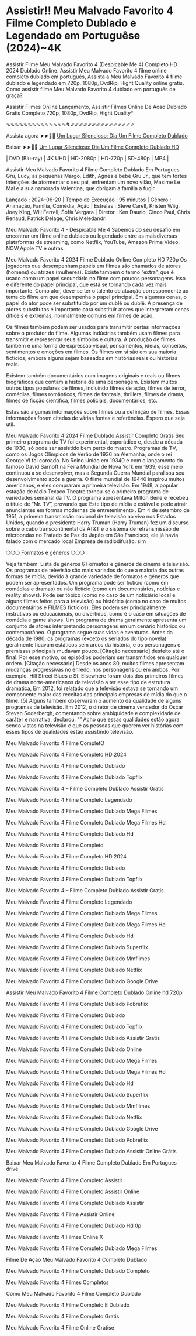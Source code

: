 # Assistir!! Meu Malvado Favorito 4 Filme Completo Dublado e Legendado em Portuguêse (2024)~4K


Assistir Filme Meu Malvado Favorito 4 (Despicable Me 4) Completo HD 2024 Dublado Online. Assistir Meu Malvado Favorito 4 filme online completo dublado em português, Assista a Meu Malvado Favorito 4 filme dublado e legendado em 720p, 1080p, DvdRip, Hight Quality online gratis. Como assistir filme Meu Malvado Favorito 4 dublado em português de graça?

Assistir Filmes Online Lançamento, Assistir Filmes Online De Acao Dublado Gratis Completo 720p, 1080p, DvdRip, Hight Quality*

⇘⇘⇘⇘⇘⇘⇘⇘⇘⇘⇘⇘⇘⇘↯⇙⇙⇙⇙⇙⇙⇙⇙⇙⇙⇙⇙⇙⇙⇙

Assista agora ➤➤🔴📱 [Um Lugar Silencioso: Dia Um Filme Completo Dublado](https://star.getaction.xyz/pt/movie/519182/despicable-me-4)

Baixar ➤➤🔴📱 [Um Lugar Silencioso: Dia Um Filme Completo Dublado HD](https://one.bigmovies10.site/pt/movie/519182/despicable-me-4)

| DVD (Blu-ray) | 4K UHD | HD-2080p | HD-720p | SD-480p | MP4 |

Assistir Meu Malvado Favorito 4 Filme Completo Dublado Em Portugues. Gru, Lucy, as pequenas Margo, Edith, Agnes e bebé Gru Jr., que tem fortes intenções de atormentar o seu pai, enfrentam um novo vilão, Maxime Le Mal e a sua namorada Valentina, que obrigam a família a fugir.

Lançado : 2024-06-20 | Tempo de Execução : 95 minutos | Gênero : Animação, Família, Comédia, Ação | Estrelas : Steve Carell, Kristen Wiig, Joey King, Will Ferrell, Sofía Vergara | Diretor : Ken Daurio, Cinco Paul, Chris Renaud, Patrick Delage, Chris Meledandri

Meu Malvado Favorito 4 - Despicable Me 4 Sabemos do seu desafio em encontrar um filme online dublado ou legendado entre as maisdiversas plataformas de streaming, como Netflix, YouTube, Amazon Prime Video, NOW,Apple TV e outras.

Meu Malvado Favorito 4 2024 Filme Dublado Online Completo HD 720p Os jogadores que desempenham papéis em filmes são chamados de atores (homens) ou atrizes (mulheres). Existe também o termo “extra”, que é usado como um papel secundário no filme com poucos personagens. Isso é diferente do papel principal, que está se tornando cada vez mais importante. Como ator, deve-se ter o talento de atuação correspondente ao tema do filme em que desempenha o papel principal. Em algumas cenas, o papel do ator pode ser substituído por um dublê ou dublê. A presença de atores substitutos é importante para substituir atores que interpretam cenas difíceis e extremas, normalmente comuns em filmes de ação.

Os filmes também podem ser usados para transmitir certas informações sobre o produtor do filme. Algumas indústrias também usam filmes para transmitir e representar seus símbolos e cultura. A produção de filmes também é uma forma de expressão visual, pensamentos, ideias, conceitos, sentimentos e emoções em filmes. Os filmes em si são em sua maioria fictícios, embora alguns sejam baseados em histórias reais ou histórias reais.

Existem também documentários com imagens originais e reais ou filmes biográficos que contam a história de uma personagem. Existem muitos outros tipos populares de filmes, incluindo filmes de ação, filmes de terror, comédias, filmes românticos, filmes de fantasia, thrillers, filmes de drama, filmes de ficção científica, filmes policiais, documentários, etc.

Estas são algumas informações sobre filmes ou a definição de filmes. Essas informações foram citadas de várias fontes e referências. Espero que seja util.

Meu Malvado Favorito 4 2024 Filme Dublado Assistir Completo Gratis Seu primeiro programa de TV foi experimental, esporádico e, desde a década de 1930, só pode ser assistido bem perto do mastro. Programas de TV, como os Jogos Olímpicos de Verão de 1936 na Alemanha, onde o rei George VI foi coroado. No Reino Unido em 19340 e com o lançamento do famoso David Sarnoff na Feira Mundial de Nova York em 1939, esse meio continuou a se desenvolver, mas a Segunda Guerra Mundial paralisou seu desenvolvimento após a guerra. O filme mundial de 19440 inspirou muitos americanos, e eles compraram a primeira televisão. Em 1948, a popular estação de rádio Texaco Theatre tornou-se o primeiro programa de variedades semanal da TV. O programa apresentava Milton Berle e recebeu o título de “Mr. TV”, provando que Este tipo de mídia é estável e pode atrair anunciantes em formas modernas de entretenimento . Em 4 de setembro de 1951, a primeira transmissão nacional de televisão ao vivo nos Estados Unidos, quando o presidente Harry Truman (Harry Truman) fez um discurso sobre o cabo transcontinental da AT&T e o sistema de retransmissão de microondas no Tratado de Paz do Japão em São Francisco, ele já havia falado com o mercado local Empresa de radiodifusão. sim

❍❍❍ Formatos e gêneros ❍❍❍

Veja também: Lista de gêneros § Formatos e gêneros de cinema e televisão. Os programas de televisão são mais variados do que a maioria das outras formas de mídia, devido à grande variedade de formatos e gêneros que podem ser apresentados. Um programa pode ser fictício (como em comédias e dramas) ou não fictício (como em documentários, notícias e reality shows). Pode ser tópico (como no caso de um noticiário local e alguns filmes feitos para a televisão) ou histórico (como no caso de muitos documentários e FILMES fictícios). Eles podem ser principalmente instrutivos ou educacionais, ou divertidos, como é o caso em situações de comédia e game shows. Um programa de drama geralmente apresenta um conjunto de atores interpretando personagens em um cenário histórico ou contemporâneo. O programa segue suas vidas e aventuras. Antes da década de 1980, os programas (exceto os seriados do tipo novela) geralmente ficavam estáticos sem arcos da história, e os personagens e premissas principais mudavam pouco. [Citação necessário] desfeito até o final. Por esse motivo, os episódios poderiam ser transmitidos em qualquer ordem. [Citação necessário] Desde os anos 80, muitos filmes apresentam mudanças progressivas no enredo, nos personagens ou em ambos. Por exemplo, Hill Street Blues e St. Elsewhere foram dois dos primeiros filmes de drama norte-americanos da televisão a ter esse tipo de estrutura dramática, Em 2012, foi relatado que a televisão estava se tornando um componente maior das receitas das principais empresas de mídia do que o filme. [5] Alguns também observaram o aumento da qualidade de alguns programas de televisão. Em 2012, o diretor de cinema vencedor do Oscar Steven Soderbergh, comentando sobre ambiguidade e complexidade de caráter e narrativa, declarou: “” Acho que essas qualidades estão agora sendo vistas na televisão e que as pessoas que querem ver histórias com esses tipos de qualidades estão assistindo televisão.

Meu Malvado Favorito 4 Filme CompletO

Meu Malvado Favorito 4 Filme Completo HD 2024

Meu Malvado Favorito 4 Filme Completo Dublado

Meu Malvado Favorito 4 Filme Completo Dublado Topflix

Meu Malvado Favorito 4 – Filme Completo Dublado Assistir Gratis

Meu Malvado Favorito 4 Filme Completo Legendado

Meu Malvado Favorito 4 Filme Completo Dublado Mega Filmes

Meu Malvado Favorito 4 Filme Completo Dublado Mega Filmes Hd

Meu Malvado Favorito 4 Filme Completo Dublado Hd

Meu Malvado Favorito 4 Filme Completo

Meu Malvado Favorito 4 Filme Completo HD 2024

Meu Malvado Favorito 4 Filme Completo Dublado

Meu Malvado Favorito 4 Filme Completo Dublado Topflix

Meu Malvado Favorito 4 – Filme Completo Dublado Assistir Gratis

Meu Malvado Favorito 4 Filme Completo Legendado

Meu Malvado Favorito 4 Filme Completo Dublado Mega Filmes

Meu Malvado Favorito 4 Filme Completo Dublado Mega Filmes Hd

Meu Malvado Favorito 4 Filme Completo Dublado Hd

Meu Malvado Favorito 4 Filme Completo Dublado Superflix

Meu Malvado Favorito 4 Filme Completo Dublado Mmfilmes

Meu Malvado Favorito 4 Filme Completo Dublado Netflix

Meu Malvado Favorito 4 Filme Completo Dublado Google Drive

Assistir Meu Malvado Favorito 4 Filme Completo Dublado Online hd 720p

Meu Malvado Favorito 4 Filme Completo Dublado Pobreflix

Meu Malvado Favorito 4 Filme Completo Dublado

Meu Malvado Favorito 4 Filme Completo Dublado Topflix

Meu Malvado Favorito 4 Filme Completo Dublado Assistir Gratis

Meu Malvado Favorito 4 Filme Completo Dublado Online

Meu Malvado Favorito 4 Filme Completo Dublado Mega Filmes

Meu Malvado Favorito 4 Filme Completo Dublado Mega Filmes Hd

Meu Malvado Favorito 4 Filme Completo Dublado Hd

Meu Malvado Favorito 4 Filme Completo Dublado Superflix

Meu Malvado Favorito 4 Filme Completo Dublado Mmfilmes

Meu Malvado Favorito 4 Filme Completo Dublado Netflix

Meu Malvado Favorito 4 Filme Completo Dublado Google Drive

Meu Malvado Favorito 4 Filme Completo Dublado Pobreflix

Meu Malvado Favorito 4 Filme Completo Dublado Assistir Online Grátis

Baixar Meu Malvado Favorito 4 Filme Completo Dublado Em Portugues drive

Meu Malvado Favorito 4 Filme Completo Assistir

Meu Malvado Favorito 4 Filme Completo Assistir Online

Meu Malvado Favorito 4 Filme Completo Dublado Assistir

Meu Malvado Favorito 4 Filme Assistir Online

Meu Malvado Favorito 4 Filme Completo Dublado Hd 0p

Meu Malvado Favorito 4 Filmes Online X

Meu Malvado Favorito 4 Filme Completo Dublado Mega Filmes

Filme De Ação Meu Malvado Favorito 4 Completo Dublado

Meu Malvado Favorito 4 Filme Completo Dublado Completo

Meu Malvado Favorito 4 Filmes Completos

Como Meu Malvado Favorito 4 Filme Completo Dublado

Meu Malvado Favorito 4 Filme Completo E Dublado

Meu Malvado Favorito 4 Filme Completo Gratis

Meu Malvado Favorito 4 Filme Online Gratise
